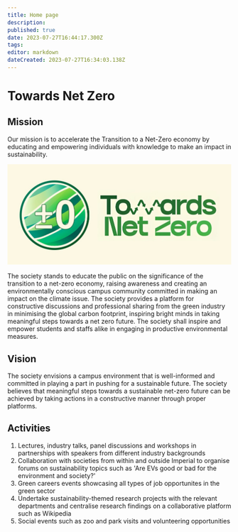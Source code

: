 ```yaml
---
title: Home page
description: 
published: true
date: 2023-07-27T16:44:17.300Z
tags: 
editor: markdown
dateCreated: 2023-07-27T16:34:03.138Z
---
```


# Towards Net Zero
## Mission
Our mission is to accelerate the Transition to a Net-Zero economy by educating and empowering individuals with knowledge to make an impact in sustainability.

![logo.jpg](/logo.jpg)

The society stands to educate the public on the significance of the transition to a net-zero economy, raising awareness and creating an environmentally conscious campus community committed in making an impact on the climate issue. The society provides a platform for constructive discussions and professional sharing from the green industry in minimising the global carbon footprint, inspiring bright minds in taking meaningful steps towards a net zero future. The society shall inspire and empower students and staffs alike in engaging in productive environmental measures.

## Vision
The society envisions a campus environment that is well-informed and committed in playing a part in pushing for a sustainable future. The society believes that meaningful steps towards a sustainable net-zero future can be achieved by taking actions in a constructive manner through proper platforms.

## Activities
1. Lectures, industry talks, panel discussions and workshops in partnerships with speakers from different industry backgrounds
2. Collaboration with societies from within and outside Imperial to organise forums on sustainability topics such as 'Are EVs good or bad for the environment and society?'
3. Green careers events showcasing all types of job opportunites in the green sector
4. Undertake sustainability-themed research projects with the relevant departments and centralise research findings on a collaborative platform such as Wikipedia
5. Social events such as zoo and park visits and volunteering opportunities
